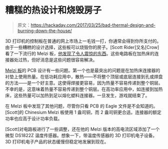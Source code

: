 # 糟糕的热设计和烧毁房子

> 原文：<https://hackaday.com/2017/03/25/bad-thermal-design-and-burning-down-the-house/>

3D 打印机的控制板在普通的网上市场上一毛钱一打，你通常会得到你所支付的。由于一些糟糕的设计选择，这些板可以烧毁你的房子。[Scott Rider]又名[Crow]看了一下流行的 Melzi 板，[他发现了令人震惊的东西](https://blog.adafruit.com/2017/03/23/the-melzi-problem-or-why-did-my-wanhao-i3-duplicator-catch-on-fire/)。这些电路板在加热床的连接器处过热，但好消息是这些问题很容易解决。

[Melzi 板](http://reprap.org/wiki/Melzi)的 PCB 设计有一些问题。第一个也是最突出的问题是在加热床连接器的衬垫上使用热量。在低功耗应用中，散热——不将整个顶层或底层连接到孔或焊盘的方法——是一个好主意。这使得焊接更容易，因为热量不容易传递到整个铜层。不幸的是，这意味着热量不容易传递到整个铜层。在高功率应用中，如连接到加热床，这些热量可以加热到足以熔化塑料连接器。一旦发生，游戏就结束了。

在 Melzi 板中发现了其他问题，尽管你只看 PCB 的 Eagle 文件是不会知道的。[Scott]的 Chinesium Melzi 板使用 1 盎司铜，而 2 盎司铜更合适。连接器的额定功率也应高于设计功率负载。

[Scott]对电路板进行了一些调整，还在他的 Melzi 版本的高电流区域添加了一个微型 DS1822Z 温度传感器。想象一下，带温度传感器的 3D 打印机电子设备。3D 打印机电子产品的状态缓慢但稳定地发展到现在。